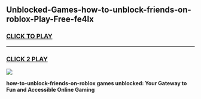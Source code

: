 
## Unblocked-Games-how-to-unblock-friends-on-roblox-Play-Free-fe4lx
<h3>
<a href="https://premium76.site?title=how-to-unblock-friends-on-roblox&ref=18A1">CLICK TO PLAY</a></h3>
<hr>

<h3>
<a href="https://premium76.site?title=how-to-unblock-friends-on-roblox&ref=18A1">CLICK 2 PLAY</a>
  
</h3>

<a href="https://premium76.site?title=how-to-unblock-friends-on-roblox&ref=18A1"><img src="https://clearcache.store/games.png"></a>


**how-to-unblock-friends-on-roblox games unblocked: Your Gateway to Fun and Accessible Online Gaming**
